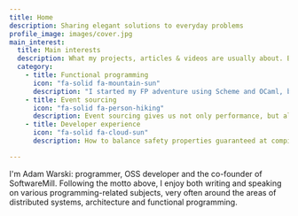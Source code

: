 ```yaml
---
title: Home
description: Sharing elegant solutions to everyday problems
profile_image: images/cover.jpg
main_interest:
  title: Main interests
  description: What my projects, articles & videos are usually about. But not only!
  category:
    - title: Functional programming
      icon: "fa-solid fa-mountain-sun"
      description: "I started my FP adventure using Scheme and OCaml, but I'm now a happy user of Scala: an elegant, safe and practical language combining functional and object-oriented programming."
    - title: Event sourcing
      icon: "fa-solid fa-person-hiking"
      description: Event sourcing gives us not only performance, but also makes sure important data doesn't disappear, and offers and interesting way of structuring code. It's usable both in the large, and in the small, which isn't so well known!
    - title: Developer experience
      icon: "fa-solid fa-cloud-sun"
      description: How to balance safety properties guaranteed at compile-time, with code readability and maintainability? Fundamental tradeoffs are not always obvious, and most popular approaches aren't always "the best".  

---
```

I'm Adam Warski: programmer, OSS developer and the co-founder of SoftwareMill. Following the motto above, I enjoy both writing and speaking on various programming-related subjects, very often around the areas of distributed systems, architecture and functional programming.
